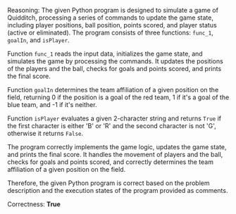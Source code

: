 Reasoning: 
The given Python program is designed to simulate a game of Quidditch, processing a series of commands to update the game state, including player positions, ball position, points scored, and player status (active or eliminated). The program consists of three functions: `func_1`, `goalIn`, and `isPlayer`.

Function `func_1` reads the input data, initializes the game state, and simulates the game by processing the commands. It updates the positions of the players and the ball, checks for goals and points scored, and prints the final score.

Function `goalIn` determines the team affiliation of a given position on the field, returning 0 if the position is a goal of the red team, 1 if it's a goal of the blue team, and -1 if it's neither.

Function `isPlayer` evaluates a given 2-character string and returns `True` if the first character is either 'B' or 'R' and the second character is not 'G', otherwise it returns `False`.

The program correctly implements the game logic, updates the game state, and prints the final score. It handles the movement of players and the ball, checks for goals and points scored, and correctly determines the team affiliation of a given position on the field.

Therefore, the given Python program is correct based on the problem description and the execution states of the program provided as comments.

Correctness: **True**